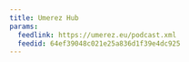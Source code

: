 ```yaml
---
title: Umerez Hub
params:
  feedlink: https://umerez.eu/podcast.xml
  feedid: 64ef39048c021e25a836d1f39e4dc925
---
```

